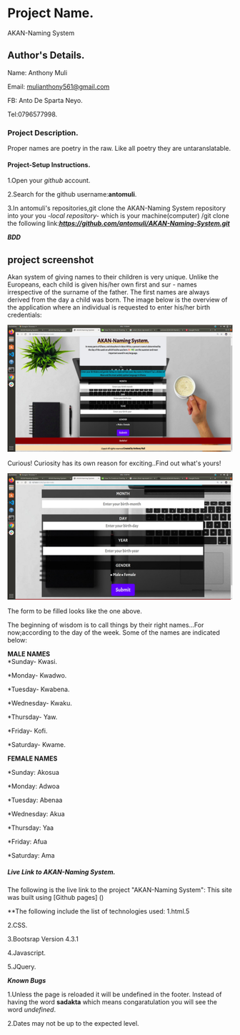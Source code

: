 # Project Name.
AKAN-Naming System

## Author's Details.
Name: Anthony Muli

Email: mulianthony561@gmail.com

FB: Anto De Sparta Neyo.

Tel:0796577998.


### Project Description.
Proper names are poetry in the raw. Like all poetry they are untaranslatable.

#### Project-Setup Instructions.
1.Open your *github* account.

2.Search for the github username:**antomuli**.

3.In antomuli's repositories,git clone the AKAN-Naming System repository into your you *-local repository-* which is your machine(computer) /git clone the following link:***https://github.com/antomuli/AKAN-Naming-System.git***

***BDD***
## project screenshot
Akan system of giving names to their children is very unique. Unlike the Europeans, each child is given his/her own first and sur - names irrespective of the surname of the father. The first names are always derived from the day a child was born.
The image below is the overview of the application where an individual is requested to enter his/her birth credentials:

![nnvjhfsvncvsjh](Images/BDD.jpg)

Curious! Curiosity has its own reason for exciting..Find out what's yours!

![chinchillah](Images/Readme.jpg)

The form to be filled looks like the one above.

The beginning of wisdom is to call things by their right names...For now;according to the day of the week. Some of the names are indicated below:

**MALE NAMES**                                            
*Sunday- Kwasi.                                                            

*Monday- Kwadwo.                                          

*Tuesday- Kwabena.                                        

*Wednesday- Kwaku.                                        

*Thursday- Yaw.                                           

*Friday- Kofi.                                            

*Saturday- Kwame.                                         

**FEMALE NAMES**

*Sunday: Akosua

*Monday: Adwoa

*Tuesday: Abenaa

*Wednesday: Akua

*Thursday: Yaa

*Friday: Afua

*Saturday: Ama







##### Live Link to AKAN-Naming System.
The following is the live link to the project "AKAN-Naming System":
This site was built using [Github pages] ()

**The following include the list of technologies used:
1.html.5

2.CSS.

3.Bootsrap Version 4.3.1

4.Javascript.

5.JQuery.

***Known Bugs***

1.Unless the page is reloaded it will be undefined in the footer. Instead of having the word **sadakta** which means congaratulation you will see the word *undefined*.

2.Dates may not be up to the expected level.